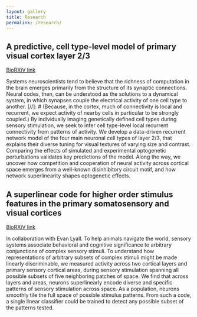 ```yaml
---
layout: gallery
title: Research
permalink: /research/
---
```


## A predictive, cell type-level model of primary visual cortex layer 2/3

[BioRXiV link](https://www.biorxiv.org/content/10.1101/2021.03.31.437953v1.abstract)

Systems neuroscientists tend to believe that the richness of computation in the brain emerges primarily from the structure of its synaptic connections. 
Neural codes, then, can be understood as the solutions to a dynamical system, in which synapses couple the electrical activity of one cell type to another. 
[//]: # (Because, in the cortex, much of connectivity is local and recurrent, we expect activity of nearby cells in particular to be strongly coupled.)
By individually imaging genetically defined cell types during sensory stimulation, we seek to infer cell type-level local recurrent connectivity from patterns of activity.
We develop a data-driven recurrent network model of the four main neuronal cell types of layer 2/3, that explains their diverse tuning for visual textures of varying size and contrast.
Comparing the effects of simulated and experimental optogenetic perturbations validates key predictions of the model.
Along the way, we uncover how competition and cooperation of neural activity across cortical space emerges from a well-known disinhibitory circuit motif, and how network superlinearity shapes optogenetic effects.

## A superlinear code for higher order stimulus features in the primary somatosensory and visual cortices

[BioRXiV link](https://www.biorxiv.org/content/10.1101/2020.06.24.169359v1.abstract)

In collaboration with Evan Lyall. 
To help animals navigate the world, sensory systems associate behavioral and cognitive significance to arbitrary conjunctions of complex sensory stimuli.
To understand how representations of arbitrary subsets of complex stimuli might be made linearly discriminable, we measured activity across two cortical layers and primary sensory cortical areas, during sensory stimulation spanning all possible subsets of five neighboring patches of space.
We find that across layers and areas, neurons superlinearly encode diverse and specific patterns of sensory stimulation across space.
As a population, neurons smoothly tile the full space of possible stimulus patterns.
From such a code, a single linear classifier could be trained to detect any possible subset of the patterns tested.
